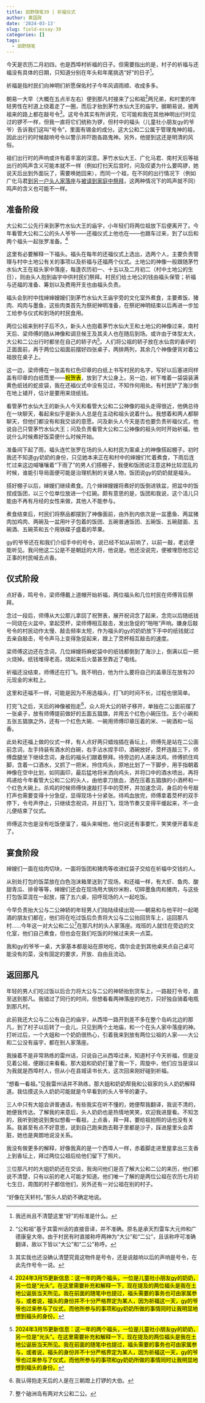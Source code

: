 ```yaml
---
title: 田野随笔39 | 祈福仪式
author: 黄国政
date: '2024-03-13'
slug: field-essay-39
categories: []
tags:
  - 田野随笔
---
```


<!--more-->

今天是农历二月初四，也是西埠村祈福的日子。但需要指出的是，村子的祈福与还福没有具体的日期，只知道分别在年头和年尾挑选“好”的日子[^note1]。

[^note1]: 我还尚且不清楚这里“好”的标准是什么。

祈福是指村民们向神明们祈愿保佑村子今年风调雨顺、收成多多。

朝易一大早（大概在五点半左右）便到那凡村接来了公和祖[^note2]两兄弟，和村里的年轻男性在村道上绕着走了一圈，而后才抬到茅竹水仙大王的庙宇。据朝易说，接两祖来的路上都在敲号令[^note3]。这号令其实有所讲究，它可能和我在其他神明出行时见过的锣不一样，但我一直将它们统称为锣，但村中的福头（儿童社小朋友gy的爷爷）告诉我们这叫“号令”，里面有锡金的成分。这大公和二公属于管理鬼神的祖，因此出行的时候敲响号令以警示并吓跑各路鬼神。另外，他提到这还是明清的风俗。

[^note2]: “公和祖”基于其雷州话的直接音译，并不准确。原名是承天烈雷车大元帅和广德康皇大帝。由于村民有时直接称呼两神为“大公”和“二公”，且该称呼可准确翻译，故以下皆以“大公”和“二公”称呼。

[^note3]: 其实我也还没确认清楚究竟这物件是号令，还是说敲响以后的声响是号令，在此先作号令一说。

祖们出行时的声响或许有着丰富的深意。茅竹水仙大王、广化马君、南村天后等祖出行的鸣声含义可能本就不一样（例如打扫天后宫时，问及叹婆为什么要鸣锣，她说天后出到外面玩了，需要唤她回来），而同一个祖，在不同的出行情况下（例如广化马君[到另一户头人家落座](https://guozheng.rbind.io/posts/2023/12/field-essay-10/)与[被请到家庭中祭拜]([https://guozheng.rbind.io/posts/2024/03/field-essay-36/#广化马君](https://guozheng.rbind.io/posts/2024/03/field-essay-36/#%E5%B9%BF%E5%8C%96%E9%A9%AC%E5%90%9B))，这两种情况下的鸣声就不同）鸣声的含义也可能不一样。

## 准备阶段

大公和二公先行来到茅竹水仙大王的庙宇，小年轻们将两位祖放下后便离开了。今年看管大公和二公的头人爷爷——还福仪式上他也在——也跟车过来，到了以后和两个福头一起张罗准备。[^note4]

[^note4]: <mark>2024年3月15更新信息：这一年的两个福头，一位是儿童社小朋友gy的奶奶，另一位是“光头”。在这里需要补充和解释一下，现在提及的两位福头是我在土地公诞辰当天所见。我在前面的随笔中也提过，福头需要的事务也可由家属参与，或者说，福头的身份并不十分严格界定为某人，因为祈福这一天，gy的爷爷也过来参与了仪式，而他所参与的事项和gy奶奶所做的事情同时让我明显地想到福头的身份。</mark>

这里有必要解释一下福头。福头在每年的还福仪式上选出，选两个人，主要负责管理与村中土地公有关的事项以及祈福与还福两个仪式。土地公的神像一般跟随茅竹水仙大王在祖头家中落座，每逢农历初一、十五以及二月初二（村中土地公的生日），则由头人抱到庙宇中供村民们祭拜。村民们给土地公的钱由福头保管；祈福与还福的准备、筹划以及费用开支也由福头负责。

福头会到村中找婶婶嫂嫂们到茅竹水仙大王庙宇旁的文化室外煮食，主要煮饭、猪肉、鸡肉与墨鱼，这些肉类首先为祭祀神明准备，在祭祀神明结束以后再进一步加工给参与仪式和到场的村民食用。

两位公祖来到村子后不久，新头人也抱着茅竹水仙大王和土地公的神像过来，南村天后、梁师傅的随从神像和调旦候王及其夫人也在随后到场。或许由于体型太大，大公和二公出行时都坐在自己的轿子内[^note4]。人们将公祖的轿子放在水仙宫的香炉的正面面前，再于两位公祖面前摆好四张桌子，两排两列，其余几个神像便背对着公祖放在桌子上。

[^note4]: 公祖的轿子需要将近十人抬动。

这一边，梁师傅在一张盖有红色印章的白纸上书写村民的名字，写好以后塞进同样盖有印章的白纸筒里——<mark>祝贺表</mark>，放到了大公身上。另一边，树下堆着一袋袋装满黄色纸钱的蛇皮袋，我在还福仪式中没有见过，不知作何用处。有村民铲了海沙倒在地上铺开，估计是要用来烧纸钱。

看管茅竹水仙大王的新头人今天和看管大公和二公神像的祖头走得很近，他俩总待在一块聊天，看起来似乎是新头人总是在主动和祖头说着什么。我想着和两人都聊聊天，但他们都没有和我交谈的意愿。问及新头人今天是否也要负责祈福仪式，他说自己只管茅竹水仙大王；问及负责看管大公和二公神像的祖头何时开始祈福，他说什么时候煮好饭菜便什么时候开始。

准备间下起了雨，福头连忙张罗在场的头人和村民为案桌上的神像搭起棚子。初时我还不知道gy奶奶的身份，只见她本来正在和村中的婶嫂们忙着煮食，下雨后连忙过来这边喊嚷嚷着“下雨了”的男人们搭棚子，我便和饭团说注意这种比较混乱的时候，谁能引导局面便可能是治理机制的关键人物，饭团说gy的奶奶就是福头。

搭好棚子以后，婶嫂们继续煮食。几个婶婶嫂嫂将煮好的饭倒进铁盆，把盆中的饭捏成饭团，以三个位单位放进一个红碗。颇有意思的是，饭团和我说，这个活儿只能由不再有月经的女性来做，其他人不能参与。

煮食结束后，村民们将祭品都摆到了神像面前，由外到内依次是一盆墨鱼、两盆猪肉加鸡肉、两碗及一盆用叶子包着的饭团、五碗普通饭团、五碗饭、五碗甜面、五碗酒、五碗茶和五个用铁碟子盛着的苹果。

gy的爷爷还在和我们介绍手中的号令，说已经不如从前响了，以前一敲，老远便能听见。我问他这二公是不是朝廷的大将，他说是。他还没说完，便被埋怨他忘记正事的村民喊去点香。

## 仪式阶段

点好香，鸣号令，梁师傅戴上道帽开始祈福，两位福头和几位村民在师傅背后祭拜。

念过一段后，师傅从大公那儿拿回了祝贺表，展开祝词念了起来，念完以后随纸钱一同烧在火盆中。拿起茭杯，梁师傅相互敲击，发出急促的“啪啪”声响。嫌身后敲号令的村民动作太慢、敲击频率太短，作为福头的gy的奶奶放下手中的纸钱就过去亲自敲击，号令声马上变得急促起来，跟上了茭杯相互敲击的速度。

梁师傅这边还在念词，几位婶嫂将麻蛇袋中的纸钱都倒到了海沙上，倒满以后一把火烧掉。纸钱堆得老高，烧起来后火苗甚至靠近了电线。

祈福还没结束，师傅还在打飞。我不明白，他为什么要将自己的盖章压在放有20元现金的米粒上。

这里和还福不一样，可能是因为不用选福头，打飞的时间不长，过程也很简单。

打完飞之后，天后的神像被抱走[^note5]，众人将大公的轿子移开，单独在二公面前摆了一张桌子，放有师傅提前做好的五面五猖旗，并用五个红色小碗压住。五个小碗和五张五猖旗之外，还有一个红色大碗、一碗用师傅印章压着的米、一碗酒和一坛香。

[^note5]: 我认得抱走天后的人是在三朝蹬上打锣的大伯。

此处和还福上做的仪式一样，有人点好两只蜡烛插在香坛上，师傅先是站在二公面前念词，左手持装有酒水的白碗，右手沾水捏手印，酒碗放好，茭杯连敲三下，师傅盘腿坐下继续念词，身后的福头们跟着祭拜。待旁边的人递来活鸡，师傅抓住鸡脚，含着一口酒水，又抓了一把米，拎住鸡头，原地比划了一下脚步，用手指朝着神像在空中比划，如同画印，最后猛地将米洒向鸡头，并将口中的酒水喷出，再将鸡递给今年看管大公和二公的头人，由他拿刀放血，洒在压着五猖旗的小酒杯和一个红色大碗上。杀鸡的时候师傅快速敲打手中的茭杯，并加速念词，身后的令号敲打声也需要变得十分急促，显得现场十分紧张。待鸡血放完，师傅拿着茭杯的双手停下，令号声停止，只继续念祝词，并且打飞，现场节奏又变得平缓起来，不一会儿便结束了仪式。

师傅这次也是没有吃饭便溜了，福头来喊他，他只说还有事要忙，笑笑便开着车走了。

## 宴食阶段

婶嫂们一面在给肉切块，一面将饭团和猪肉等收进红袋子交给在祈福中交钱的人。

从别处打包的饭菜放在白色泡沫箱里送到了现场，和还福一样，有大虾、鱼肉、酸甜青瓜、排骨等等，婶嫂们还会在现场用大锅炒米粉，切碎墨鱼肉和猪肉，与这些打包饭菜混在一起放，摆了五六桌，招呼现场的人一起吃饭。

今早负责抬大公与二公神轿的年轻男人们陆陆续续出现——朝易和与他平时一起喝酒的朋友们都在，他们将在吃过饭后负责将大公与二公抬回货车上，运回那凡村……今年这一对大公和二公[^note6]在那凡村的头人家落座。戏班的人就住在旁边的文化室，他们自己煮食，但也会在我们吃饭的时候过来夹一点菜。

[^note6]: 整个硇洲岛有两对大公和二公。

我和gy的爷爷一桌，大家基本都是站在原地吃，偶尔会走到其他桌夹点自己桌可能没有的菜，没有固定的要求，开放、自由且流动。

## 返回那凡

年轻的男人们吃过饭以后合力将大公与二公的神轿抬到货车上，一路敲打令号，直至送到那凡。我错过了同行的时间，但想看看两神落座的地方，只好独自骑着电瓶到那凡村。

此前我还大公与二公有自己的庙宇，从西埠一路开到差不多在整个岛屿北边的那凡，到了村子以后转了一会儿，只见到两个土地庙，和一个在头人家中落座的神。打听过后，一个大姐和一个奶奶很热心，引着我来到放有两位公祖的人家——大公和二公没有庙宇，都在别人家落座。

我操着不是非常熟练的雷州话，只说自己从西埠过来，知道村子今天祈福，但是没见着公祖，便跟过来看看。那大姐和奶奶打量了我一下，周旋中，他们应当是误以为我就是西埠村人，但从小在县城读书长大，这次回来刚好碰到祈福。

“想看一看祖。”见我雷州话并不熟练，那大姐和奶奶帮我和公祖家的头人奶奶解释道。我估摸这头人奶奶可能就是今早看到的头人爷爷的妻子。

三人中只有大姐会讲普通话，有些我实在听不懂的，她便帮我翻译，我说不清的，她便我传达。了解我的来意后，头人奶奶也是热情地笑笑，欢迎我进屋看。不知怎的，我听到她说到类似想看一看祖，上点香，拜一拜，要给祖拍照的话也没有关系。我甚至有点不好意思，说到自己跑来跑去鞋子里都是沙子，踩进屋里头会弄脏，她也是爽朗地说没关系。

我没有做更多的解释，好像我真的是一个西埠人一样，赤着脚走进里屋拿出三支香上到香坛上，拜过两位公祖后给他们留下了照片。

三位那凡村的大姐奶奶还在交谈，我询问他们是否了解大公和二公的来历，他们都说不清楚，只有以前的老人可能才知道。他们唯一了解的是两位公祖在农历七月初七生日，周围的村子都信他们，另外还有一对公祖在别的村子。

“好像在天轩村。”那头人奶奶不确定地说。